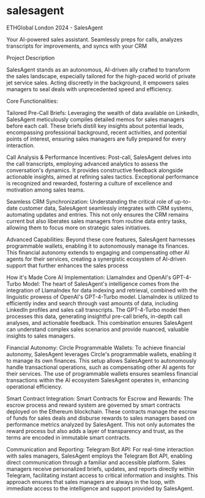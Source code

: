 # salesagent
 ETHGlobal London 2024 - SalesAgent

Your AI-powered sales assistant. Seamlessly preps for calls, analyzes transcripts for improvements, and syncs with your CRM

Project Description

SalesAgent stands as an autonomous, AI-driven ally crafted to transform the sales landscape, especially tailored for the high-paced world of private jet service sales. Acting discreetly in the background, it empowers sales managers to seal deals with unprecedented speed and efficiency.

Core Functionalities:

Tailored Pre-Call Briefs: Leveraging the wealth of data available on LinkedIn, SalesAgent meticulously compiles detailed memos for sales managers before each call. These briefs distill key insights about potential leads, encompassing professional background, recent activities, and potential points of interest, ensuring sales managers are fully prepared for every interaction.

Call Analysis & Performance Incentives: Post-call, SalesAgent delves into the call transcripts, employing advanced analytics to assess the conversation's dynamics. It provides constructive feedback alongside actionable insights, aimed at refining sales tactics. Exceptional performance is recognized and rewarded, fostering a culture of excellence and motivation among sales teams.

Seamless CRM Synchronization: Understanding the critical role of up-to-date customer data, SalesAgent seamlessly integrates with CRM systems, automating updates and entries. This not only ensures the CRM remains current but also liberates sales managers from routine data entry tasks, allowing them to focus more on strategic sales initiatives.

Advanced Capabilities: Beyond these core features, SalesAgent harnesses programmable wallets, enabling it to autonomously manage its finances. This financial autonomy extends to engaging and compensating other AI agents for their services, creating a synergistic ecosystem of AI-driven support that further enhances the sales process

How it's Made
Core AI Implementation: LlamaIndex and OpenAI's GPT-4-Turbo Model: The heart of SalesAgent's intelligence comes from the integration of LlamaIndex for data indexing and retrieval, combined with the linguistic prowess of OpenAI's GPT-4-Turbo model. LlamaIndex is utilized to efficiently index and search through vast amounts of data, including LinkedIn profiles and sales call transcripts. The GPT-4-Turbo model then processes this data, generating insightful pre-call briefs, in-depth call analyses, and actionable feedback. This combination ensures SalesAgent can understand complex sales scenarios and provide nuanced, valuable insights to sales managers.

Financial Autonomy: Circle Programmable Wallets: To achieve financial autonomy, SalesAgent leverages Circle's programmable wallets, enabling it to manage its own finances. This setup allows SalesAgent to autonomously handle transactional operations, such as compensating other AI agents for their services. The use of programmable wallets ensures seamless financial transactions within the AI ecosystem SalesAgent operates in, enhancing operational efficiency.

Smart Contract Integration: Smart Contracts for Escrow and Rewards: The escrow process and reward system are governed by smart contracts deployed on the Ethereum blockchain. These contracts manage the escrow of funds for sales deals and disburse rewards to sales managers based on performance metrics analyzed by SalesAgent. This not only automates the reward process but also adds a layer of transparency and trust, as the terms are encoded in immutable smart contracts.

Communication and Reporting: Telegram Bot API: For real-time interaction with sales managers, SalesAgent employs the Telegram Bot API, enabling direct communication through a familiar and accessible platform. Sales managers receive personalized briefs, updates, and reports directly within Telegram, facilitating instant access to critical information and insights. This approach ensures that sales managers are always in the loop, with immediate access to the intelligence and support provided by SalesAgent.